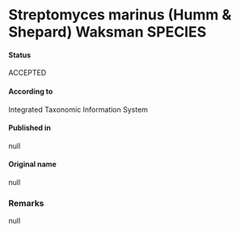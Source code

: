Streptomyces marinus (Humm & Shepard) Waksman SPECIES
=======

#### Status
ACCEPTED

#### According to
Integrated Taxonomic Information System

#### Published in
null

#### Original name
null

### Remarks
null